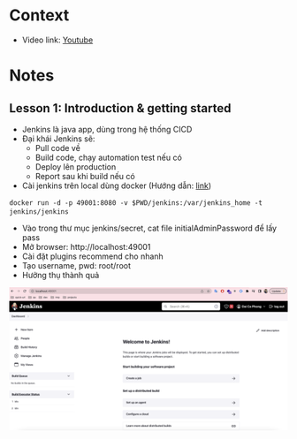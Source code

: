 # Context
- Video link: [Youtube](https://www.youtube.com/watch?v=89yWXXIOisk&list=PLhW3qG5bs-L_ZCOA4zNPSoGbnVQ-rp_dG&ab_channel=AutomationStepbyStep)

# Notes
## Lesson 1: Introduction & getting started
- Jenkins là java app, dùng trong hệ thống CICD
- Đại khái Jenkins sẽ:
    - Pull code về
    - Build code, chạy automation test nếu có
    - Deploy lên production
    - Report sau khi build nếu có
- Cài jenkins trên local dùng docker (Hướng dẫn: [link](https://huongdanjava.com/vi/cai-dat-jenkins-su-dung-docker.html))
```
docker run -d -p 49001:8080 -v $PWD/jenkins:/var/jenkins_home -t jenkins/jenkins
```

- Vào trong thư mục jenkins/secret, cat file initialAdminPassword để lấy pass
- Mở browser: http://localhost:49001
- Cài đặt plugins recommend cho nhanh
- Tạo username, pwd: root/root
- Hưởng thụ thành quả

![Jenkins getting started screen](images/001-jenkins-getting-started.png)